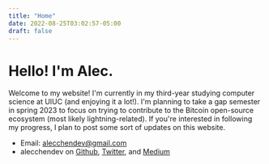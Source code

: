 ```yaml
---
title: "Home"
date: 2022-08-25T03:02:57-05:00
draft: false
---
```


# Hello! I'm Alec.

Welcome to my website! I'm currently in my third-year studying computer science at UIUC (and enjoying it a lot!).
I'm planning to take a gap semester in spring 2023 to focus on trying to contribute to the Bitcoin open-source ecosystem (most likely lightning-related).
If you're interested in following my progress, I plan to post some sort of updates on this website.

- Email: [alecchendev@gmail.com](mailto:alecchendev@gmail.com)
- alecchendev on [Github](https://github.com/alecchendev), [Twitter](https://twitter.com/alecchendev), and [Medium](https://alecchendev.medium.com/)
